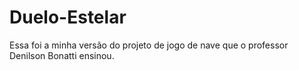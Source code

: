 # Duelo-Estelar
Essa foi a minha versão do projeto de jogo de nave que o professor Denilson Bonatti ensinou.
